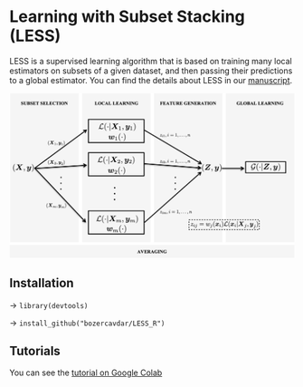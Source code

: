 # Learning with Subset Stacking (LESS)

LESS is a supervised learning algorithm that is based on training many local estimators on subsets of a given dataset, and then passing their predictions to a global estimator. You can find the details about LESS in our [manuscript](https://arxiv.org/abs/2112.06251).

![LESS](./img/LESS1Level.png)

## Installation

-> `library(devtools)`

-> `install_github("bozercavdar/LESS_R")`

## Tutorials

You can see the [tutorial on Google Colab](https://colab.research.google.com/drive/1VjjYWlqVfJ7yWnHVL8bMSNfGORaHScRX?usp=sharing)
